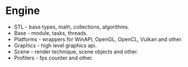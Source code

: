 # Engine
* STL - base types, math, collections, algorithms.
* Base - module, tasks, threads.
* Platforms - wrappers for WinAPI, OpenGL, OpenCL, Vulkan and other.
* Graphics - high level graphics api.
* Scene - render technique, scene objects and other.
* Profilers - fps counter and other.